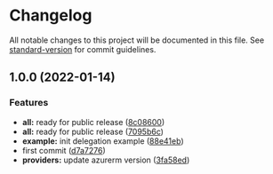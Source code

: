 # Changelog

All notable changes to this project will be documented in this file. See [standard-version](https://github.com/conventional-changelog/standard-version) for commit guidelines.

## 1.0.0 (2022-01-14)


### Features

* **all:** ready for public release ([8c08600](https://github.com/padok-team/terraform-azurerm-subnet/commit/8c086009c6cf61b42e6710ef5b2710e4352b5108))
* **all:** ready for public release ([7095b6c](https://github.com/padok-team/terraform-azurerm-subnet/commit/7095b6ca5af00902a7ae4acf40a1f6e309d5a2f1))
* **example:** init delegation example ([88e41eb](https://github.com/padok-team/terraform-azurerm-subnet/commit/88e41eb21e240ea7e4de2121bf3ee16e74adea80))
* first commit ([d7a7276](https://github.com/padok-team/terraform-azurerm-subnet/commit/d7a7276e8d827baa3696108fb07923c5708537ed))
* **providers:** update azurerm  version ([3fa58ed](https://github.com/padok-team/terraform-azurerm-subnet/commit/3fa58ed2a549998c077a1777a5ebd99e773872cc))
